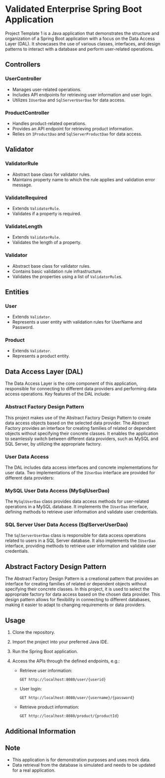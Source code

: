 # Validated Enterprise Spring Boot Application

Project Template 1 is a Java application that demonstrates the structure and organization of a Spring Boot application with a focus on the Data Access Layer (DAL). It showcases the use of various classes, interfaces, and design patterns to interact with a database and perform user-related operations.

## Controllers

### UserController

- Manages user-related operations.
- Includes API endpoints for retrieving user information and user login.
- Utilizes `IUserDao` and `SqlServerUserDao` for data access.

### ProductController

- Handles product-related operations.
- Provides an API endpoint for retrieving product information.
- Relies on `IProductDao` and `SqlServerProductDao` for data access.

## Validator

### ValidatorRule

- Abstract base class for validator rules.
- Maintains property name to which the rule applies and validation error message.

### ValidateRequired

- Extends `ValidatorRule`.
- Validates if a property is required.

### ValidateLength

- Extends `ValidatorRule`.
- Validates the length of a property.

### Validator

- Abstract base class for validator rules.
- Contains basic validation rule infrastructure.
- Validates the properties using a list of `ValidatorRule`s.

## Entities

### User

- Extends `Validator`.
- Represents a user entity with validation rules for UserName and Password.

### Product

- Extends `Validator`.
- Represents a product entity.

## Data Access Layer (DAL)

The Data Access Layer is the core component of this application, responsible for connecting to different data providers and performing data access operations. Key features of the DAL include:

### Abstract Factory Design Pattern

This project makes use of the Abstract Factory Design Pattern to create data access objects based on the selected data provider. The Abstract Factory provides an interface for creating families of related or dependent objects without specifying their concrete classes. It enables the application to seamlessly switch between different data providers, such as MySQL and SQL Server, by utilizing the appropriate factory.

### User Data Access

The DAL includes data access interfaces and concrete implementations for user data. Two implementations of the `IUserDao` interface are provided for different data providers:

### MySQL User Data Access (MySqlUserDao)

The `MySqlUserDao` class provides data access methods for user-related operations in a MySQL database. It implements the `IUserDao` interface, defining methods to retrieve user information and validate user credentials.

### SQL Server User Data Access (SqlServerUserDao)

The `SqlServerUserDao` class is responsible for data access operations related to users in a SQL Server database. It also implements the `IUserDao` interface, providing methods to retrieve user information and validate user credentials.

## Abstract Factory Design Pattern

The Abstract Factory Design Pattern is a creational pattern that provides an interface for creating families of related or dependent objects without specifying their concrete classes. In this project, it is used to select the appropriate factory for data access based on the chosen data provider. This design pattern allows for flexibility in connecting to different databases, making it easier to adapt to changing requirements or data providers.

## Usage

1. Clone the repository.

2. Import the project into your preferred Java IDE.

3. Run the Spring Boot application.

4. Access the APIs through the defined endpoints, e.g.:

    - Retrieve user information:
      ```
      GET http://localhost:8080/user/{userid}
      ```

    - User login:
      ```
      GET http://localhost:8080/user/{username}/{password}
      ```

    - Retrieve product information:
      ```
      GET http://localhost:8080/product/{productId}
      ```

## Additional Information

## Note

- This application is for demonstration purposes and uses mock data.
- Data retrieval from the database is simulated and needs to be updated for a real application.
